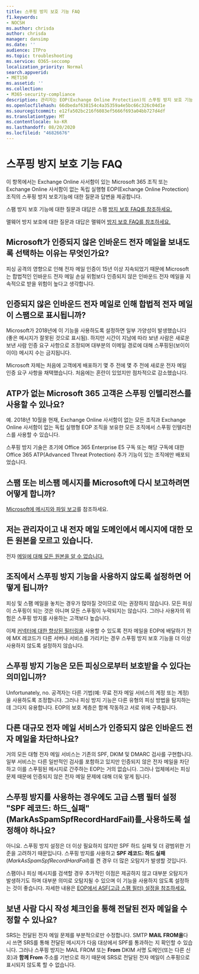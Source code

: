 ```yaml
---
title: 스푸핑 방지 보호 기능 FAQ
f1.keywords:
- NOCSH
ms.author: chrisda
author: chrisda
manager: dansimp
ms.date: ''
audience: ITPro
ms.topic: troubleshooting
ms.service: O365-seccomp
localization_priority: Normal
search.appverid:
- MET150
ms.assetid: ''
ms.collection:
- M365-security-compliance
description: 관리자는 EOP(Exchange Online Protection)의 스푸핑 방지 보호 기능에 대한 질문과 답변을 볼 수 있습니다.
ms.openlocfilehash: 66dbedaf638154c4a35359a4e5bc66c326c04d1e
ms.sourcegitcommit: e12fa502bc216f6083ef5666f693a04bb727d4df
ms.translationtype: MT
ms.contentlocale: ko-KR
ms.lasthandoff: 08/20/2020
ms.locfileid: "46826676"
---
```

# <a name="anti-spoofing-protection-faq"></a>스푸핑 방지 보호 기능 FAQ

이 항목에서는 Exchange Online 사서함이 있는 Microsoft 365 조직 또는 Exchange Online 사서함이 없는 독립 실행형 EOP(Exchange Online Protection) 조직의 스푸핑 방지 보호기능에 대한 질문과 답변을 제공합니다.

스팸 방지 보호 기능에 대한 질문과 대답은 스팸 [방지 보호 FAQ를 참조하세요.](anti-spam-protection-faq.md)

맬웨어 방지 보호에 대한 질문과 대답은 맬웨어 [방지 보호 FAQ를 참조하세요.](anti-malware-protection-faq-eop.md)

## <a name="why-did-microsoft-choose-to-junk-unauthenticated-inbound-email"></a>Microsoft가 인증되지 않은 인바운드 전자 메일을 보내도록 선택하는 이유는 무엇인가요?

피싱 공격의 영향으로 인해 전자 메일 인증이 15년 이상 지속되었기 때문에 Microsoft는 합법적인 인바운드 전자 메일 손실 위험보다 인증되지 않은 인바운드 전자 메일을 지속적으로 받을 위험이 높다고 생각합니다.

## <a name="does-junking-unauthenticated-inbound-email-cause-legitimate-email-to-be-marked-as-spam"></a>인증되지 않은 인바운드 전자 메일로 인해 합법적 전자 메일이 스팸으로 표시됩니까?

Microsoft가 2018년에 이 기능을 사용하도록 설정하면 일부 가양성이 발생했습니다(좋은 메시지가 잘못된 것으로 표시됨). 하지만 시간이 지남에 따라 보낸 사람은 새로운 보낸 사람 인증 요구 사항으로 조정되며 대부분의 이메일 경로에 대해 스푸핑된(보이이이이) 메시지 수는 금지됩니다.

Microsoft 자체는 처음에 고객에게 배포하기 몇 주 전에 몇 주 전에 새로운 전자 메일 인증 요구 사항을 채택했습니다. 처음에는 혼란이 있었지만 점차적으로 감소했습니다.

## <a name="is-spoof-intelligence-available-to-microsoft-365-customers-without-atp"></a>ATP가 없는 Microsoft 365 고객은 스푸핑 인텔리전스를 사용할 수 있나요?

예. 2018년 10월을 현재, Exchange Online 사서함이 없는 모든 조직과 Exchange Online 사서함이 없는 독립 실행형 EOP 조직을 보유한 모든 조직에서 스푸핑 인텔리전스를 사용할 수 있습니다.

스푸핑 방지 기술은 초기에 Office 365 Enterprise E5 구독 또는 해당 구독에 대한 Office 365 ATP(Advanced Threat Protection) 추가 기능이 있는 조직에만 배포되었습니다.

## <a name="how-can-i-report-spam-or-non-spam-messages-back-to-microsoft"></a>스팸 또는 비스팸 메시지를 Microsoft에 다시 보고하려면 어떻게 합니까?

[Microsoft에 메시지와 파일 보고](report-junk-email-messages-to-microsoft.md)를 참조하세요.

## <a name="im-an-admin-and-i-dont-know-all-of-sources-for-messages-in-my-email-domain"></a>저는 관리자이고 내 전자 메일 도메인에서 메시지에 대한 모든 원본을 모르고 있습니다.

전자 [메일에 대해 모든 원본을 알 수 없습니다.](email-validation-and-authentication.md#you-dont-know-all-sources-for-your-email)

## <a name="what-happens-if-i-disable-anti-spoofing-protection-for-my-organization"></a>조직에서 스푸핑 방지 기능을 사용하지 않도록 설정하면 어떻게 됩니까?

피싱 및 스팸 메일을 놓치는 경우가 많아질 것이므로 이는 권장하지 않습니다. 모든 피싱이 스푸핑이 되는 것은 아니며 모든 스푸핑이 누락되지는 않습니다. 그러나 사용자의 위험은 스푸핑 방지를 사용하는 고객보다 높습니다.

이제 [커넥터에 대한 향상된 필터링을](https://docs.microsoft.com/exchange/mail-flow-best-practices/use-connectors-to-configure-mail-flow/enhanced-filtering-for-connectors) 사용할 수 있도록 전자 메일을 EOP에 배달하기 전에 MX 레코드가 다른 서버나 서비스를 가리키는 경우 스푸핑 방지 보호 기능을 더 이상 사용하지 않도록 설정하지 않습니다.

## <a name="does-anti-spoofing-protection-mean-i-will-be-protected-from-all-phishing"></a>스푸핑 방지 기능은 모든 피싱으로부터 보호받을 수 있다는 의미입니까?

Unfortunately, no. 공격자는 다른 기법(예: 무료 전자 메일 서비스의 계정 또는 계정)을 사용하도록 조정합니다. 그러나 피싱 방지 기능은 다른 유형의 피싱 방법을 탐지하는 데 그다지 유용합니다. EOP의 보호 계층은 함께 작동하고 서로 위에 구축됩니다.

## <a name="do-other-large-email-services-block-unauthenticated-inbound-email"></a>다른 대규모 전자 메일 서비스가 인증되지 않은 인바운드 전자 메일을 차단하나요?

거의 모든 대형 전자 메일 서비스는 기존의 SPF, DKIM 및 DMARC 검사를 구현합니다. 일부 서비스는 다른 일반적인 검사를 포함하고 있지만 인증되지 않은 전자 메일을 차단하고 이를 스푸핑된 메시지로 간주하는 EOP는 거의 없습니다. 그러나 업체에서는 피싱 문제 때문에 인증되지 않은 전자 메일 문제에 대해 더욱 알게 됩니다.

## <a name="do-i-still-need-to-enable-the-advanced-spam-filter-setting-spf-record-hard-fail-_markasspamspfrecordhardfail_-if-i-enable-anti-spoofing"></a>스푸핑 방지를 사용하는 경우에도 고급 스팸 필터 설정 "SPF 레코드: 하드_실패"(MarkAsSpamSpfRecordHardFail)를_사용하도록 설정해야 하나요?

아니요. 스푸핑 방지 설정은 더 이상 필요하지 않지만 SPF 하드 실패 및 더 광범위한 기준을 고려하기 때문입니다. 스푸핑 방지를 사용하고 **SPF 레코드: 하드 실패**(_MarkAsSpamSpfRecordHardFail_)를 켠 경우 더 많은 오탐지가 발생할 것입니다.

스팸이나 피싱 메시지를 검색할 경우 추가적인 이점은 제공하지 않고 대부분 오탐지가 발생하기도 하며 대부분 의미로 오탐지될 수 있으며 이 기능을 사용하지 않도록 설정하는 것이 좋습니다. 자세한 내용은 [EOP에서 ASF(고급 스팸 필터) 설정을 참조하세요.](advanced-spam-filtering-asf-options.md)

## <a name="does-sender-rewriting-scheme-help-fix-forwarded-email"></a>보낸 사람 다시 작성 체크인을 통해 전달된 전자 메일을 수정할 수 있나요?

SRS는 전달된 전자 메일 문제를 부분적으로만 수정합니다. SMTP **MAIL FROM을**다시 쓰면 SRS를 통해 전달된 메시지가 다음 대상에서 SPF를 통과하는 지 확인할 수 있습니다. 그러나 스푸핑 방지는 MAIL FROM 또는 **From** DKIM 서명 도메인(또는 다른 신호)과 **함께 From** 주소를 기반으로 하기 때문에 SRS로 전달된 전자 메일이 스푸핑으로 표시되지 않도록 할 수 없습니다.
